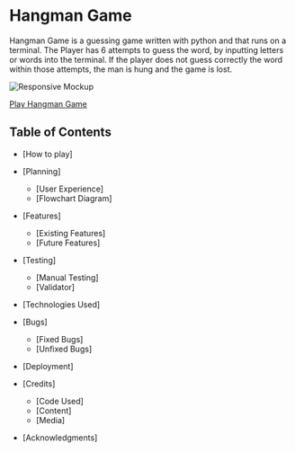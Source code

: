 # Hangman Game

Hangman Game is a guessing game written with python and that runs on a terminal. The Player has 6 attempts to guess the word, by inputting letters or words into the terminal. If the player does not guess correctly the word within those attempts, the man is hung and the game is lost. 

![Responsive Mockup]()

[Play Hangman Game]()

## Table of Contents 

* [How to play] 

* [Planning]
    * [User Experience]
    * [Flowchart Diagram]

* [Features]
    * [Existing Features]
    * [Future Features]

* [Testing]
    * [Manual Testing]
    * [Validator]

* [Technologies Used]

* [Bugs]
    * [Fixed Bugs]
    * [Unfixed Bugs]

* [Deployment]

* [Credits]
    * [Code Used]
    * [Content]
    * [Media]

* [Acknowledgments]




